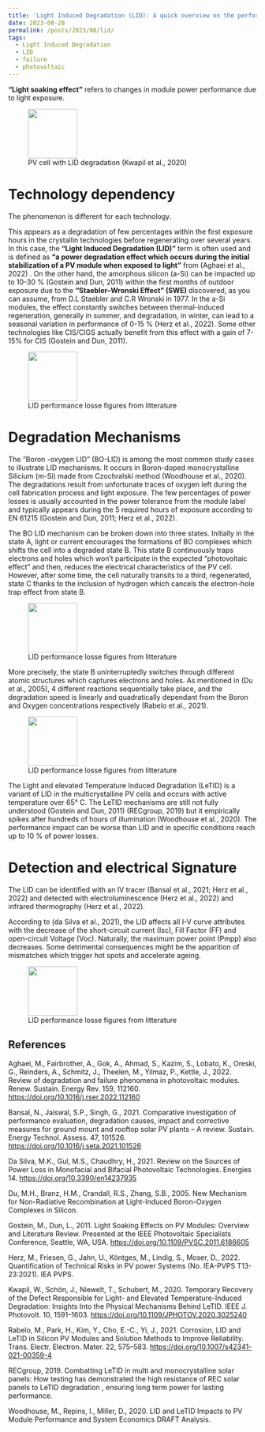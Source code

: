```yaml
---
title: 'Light Induced Degradation (LID): A quick overview on the performance impact'
date: 2023-08-28
permalink: /posts/2023/08/lid/
tags:
  - Light Induced Degradation
  - LID
  - failure
  - photovoltaic
---
```


**“Light soaking effect”** refers to changes in module power performance due to light exposure. 

<figure>
    <img src="https://alexandrehugomathieu.github.io/alexandremathieu.github.io//images/lid_images/lid_main_pictures.png" width="100">
    <figcaption> PV cell with LID degradation (Kwapil et al., 2020) </figcaption>
</figure>

Technology dependency
======

The phenomenon is different for each technology.  

This appears as a degradation of few percentages within the first exposure hours in the crystallin technologies before regenerating over several years. In this case, the **“Light Induced Degradation (LID)”** term is often used and is defined as **“a power degradation effect which occurs during the initial stabilization of a PV module when exposed to light”** from (Aghaei et al., 2022) . 
On the other hand, the amorphous silicon (a-Si) can be impacted up to 10-30 % (Gostein and Dun, 2011) within the first months of outdoor exposure due to the **“Staebler–Wronski Effect” (SWE)** discovered, as you can assume, from D.L Staebler and C.R  Wronski in 1977.  In the a-Si modules, the effect constantly switches between thermal-induced regeneration, generally in summer, and degradation, in winter, can lead to a seasonal variation in performance of 0-15 % (Herz et al., 2022). 
Some other technologies like CIS/CIGS actually benefit from this effect with a gain of 7-15% for CIS (Gostein and Dun, 2011).

<figure>
    <img src="https://alexandrehugomathieu.github.io/alexandremathieu.github.io//images/lid_images/lid_figures.PNG" width="100">
    <figcaption> LID performance losse figures from litterature </figcaption>
</figure>

Degradation Mechanisms
======

The “Boron -oxygen LID” (BO-LID) is among the most common study cases to illustrate
LID mechanisms. It occurs in Boron-doped monocrystalline Silicium (m-Si) made from
Czochralski method (Woodhouse et al., 2020). The degradations result from unfortunate traces of oxygen left during the cell fabrication process and light exposure. The few percentages of power losses is usually accounted in the power tolerance from the module label and typically appears during the 5 required hours of exposure according to EN 61215 (Gostein and Dun, 2011; Herz et al., 2022).

The BO LID mechanism can be broken down into three states. Initially in the state A,
light or current encourages the formations of BO complexes which shifts the cell into
a degraded state B. This state B continuously traps electrons and holes which won’t 
participate in the expected “photovoltaic effect” and then, reduces the electrical
characteristics of the PV cell. However, after some time, the cell naturally transits
to a third, regenerated, state C thanks to the inclusion of hydrogen which cancels 
the electron-hole trap effect from state B.

<figure>
    <img src="https://alexandrehugomathieu.github.io/alexandremathieu.github.io//images/lid_images/lid_state.png" width="100">
    <figcaption> LID performance losse figures from litterature </figcaption>
</figure>

More precisely, the state B uninterruptedly switches through different atomic structures
which captures electrons and holes. As mentioned in (Du et al., 2005), 4 different 
reactions sequentially take place, and the degradation speed is linearly and 
quadratically dependant from the Boron and Oxygen concentrations respectively 
(Rabelo et al., 2021). 

<figure>
    <img src="https://alexandrehugomathieu.github.io/alexandremathieu.github.io//images/lid_images/lid_mechanisms.png" width="100">
    <figcaption> LID performance losse figures from litterature </figcaption>
</figure>

The Light and elevated Temperature Induced Degradation (LeTID) is a variant of LID in
the multicrystalline PV cells and occurs with active temperature over 65° C. The LeTID 
mechanisms are still not fully understood (Gostein and Dun, 2011) (RECgroup, 2019) but
it empirically spikes after hundreds of hours of illumination (Woodhouse et al., 2020).
The performance impact can be worse than LID and in specific conditions reach up to 10 % 
of power losses.


Detection and electrical Signature
======

The LID can be identified with an IV tracer (Bansal et al., 2021; Herz et al., 2022) and 
detected with electroluminescence (Herz et al., 2022) and infrared thermography 
(Herz et al., 2022).

According to (da Silva et al., 2021), the LID affects all I-V curve attributes with
the decrease of the short-circuit current (Isc), Fill Factor (FF) and open-circuit
Voltage (Voc). Naturally, the maximum power point (Pmpp) also decreases. Some
detrimental consequences might be the apparition of mismatches which trigger hot 
spots and accelerate ageing.

<figure>
    <img src="https://alexandrehugomathieu.github.io/alexandremathieu.github.io//images/lid_images/iv_tracer.png" width="100">
    <figcaption> LID performance losse figures from litterature </figcaption>
</figure>

References
------

Aghaei, M., Fairbrother, A., Gok, A., Ahmad, S., Kazim, S., Lobato, K., Oreski, G., Reinders, A., Schmitz, J., Theelen, M., Yilmaz, P., Kettle, J., 2022. Review of degradation and failure phenomena in photovoltaic modules. Renew. Sustain. Energy Rev. 159, 112160. https://doi.org/10.1016/j.rser.2022.112160

Bansal, N., Jaiswal, S.P., Singh, G., 2021. Comparative investigation of performance evaluation, degradation causes, impact and corrective measures for ground mount and rooftop solar PV plants – A review. Sustain. Energy Technol. Assess. 47, 101526. https://doi.org/10.1016/j.seta.2021.101526

Da Silva, M.K., Gul, M.S., Chaudhry, H., 2021. Review on the Sources of Power Loss in Monofacial and Bifacial Photovoltaic Technologies. Energies 14. https://doi.org/10.3390/en14237935

Du, M.H., Branz, H.M., Crandall, R.S., Zhang, S.B., 2005. New Mechanism for Non-Radiative Recombination at Light-Induced Boron-Oxygen Complexes in Silicon.

Gostein, M., Dun, L., 2011. Light Soaking Effects on PV Modules: Overview and Literature Review. Presented at the IEEE Photovoltaic Specialists Conference, Seattle, WA, USA. https://doi.org/10.1109/PVSC.2011.6186605

Herz, M., Friesen, G., Jahn, U., Köntges, M., Lindig, S., Moser, D., 2022. Quantification of Technical Risks in PV power Systems (No. IEA-PVPS T13-23:2021). IEA PVPS.

Kwapil, W., Schön, J., Niewelt, T., Schubert, M., 2020. Temporary Recovery of the Defect Responsible for Light- and Elevated Temperature-Induced Degradation: Insights Into the Physical Mechanisms Behind LeTID. IEEE J. Photovolt. 10, 1591–1603. https://doi.org/10.1109/JPHOTOV.2020.3025240

Rabelo, M., Park, H., Kim, Y., Cho, E.-C., Yi, J., 2021. Corrosion, LID and LeTID in Silicon PV Modules and Solution Methods to Improve Reliability. Trans. Electr. Electron. Mater. 22, 575–583. https://doi.org/10.1007/s42341-021-00359-4

RECgroup, 2019. Combatting LeTID in multi and monocrystalline solar panels: How testing has demonstrated the high resistance of REC solar panels to LeTID degradation , ensuring long term power for lasting performance.

Woodhouse, M., Repins, I., Miller, D., 2020. LID and LeTID Impacts to PV Module Performance and System Economics DRAFT Analysis.

